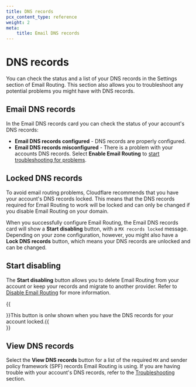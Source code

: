 ```yaml
---
title: DNS records
pcx_content_type: reference
weight: 2
meta:
    title: Email DNS records
---
```


# DNS records

You can check the status and a list of your DNS records in the Settings section of Email Routing. This section also allows you to troubleshoot any potential problems you might have with DNS records.

## Email DNS records

In the Email DNS records card you can check the status of your account's DNS records: 

* **Email DNS records configured** - DNS records are properly configured.
* **Email DNS records misconfigured** - There is a problem with your accounts DNS records. Select **Enable Email Routing** to [start troubleshooting for problems](/email-routing/troubleshooting/).

## Locked DNS records

To avoid email routing problems, Cloudflare recommends that you have your account's DNS records locked. This means that the DNS records required for Email Routing to work will be locked and can only be changed if you disable Email Routing on your domain.

When you successfully configure Email Routing, the Email DNS records card will show a **Start disabling** button, with a `MX records locked` message. Depending on your zone configuration, however, you might also have a **Lock DNS records** button, which means your DNS records are unlocked and can be changed.

## Start disabling

The **Start disabling** button allows you to delete Email Routing from your account or keep your records and migrate to another provider. Refer to [Disable Email Routing](/email-routing/setup/disable-email-routing/) for more information.

{{<Aside type="note">}}This button is onlw shown when you have the DNS records for your account locked.{{</Aside>}}

## View DNS records

Select the **View DNS records** button for a list of the required `MX` and sender policy framework (SPF) records Email Routing is using. If you are having trouble with your account's DNS records, refer to the [Troubleshooting](/email-routing/troubleshooting/) section.
